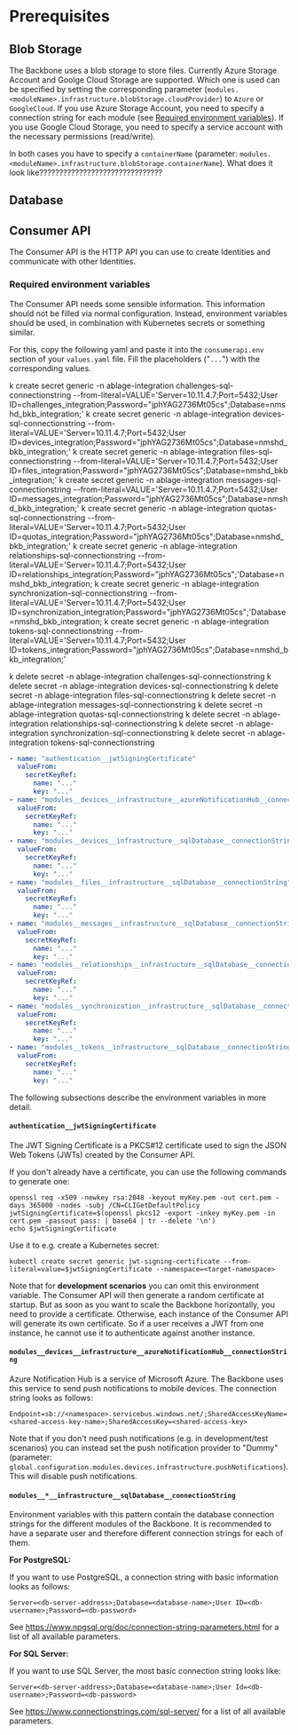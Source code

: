 # Prerequisites

## Blob Storage

The Backbone uses a blob storage to store files. Currently Azure Storage Account and Goolge Cloud Storage are supported. Which one is used can be specified by setting the corresponding parameter (`modules.<moduleName>.infrastructure.blobStorage.cloudProvider`) to `Azure` or `GoogleCloud`. If you use Azure Storage Account, you need to specify a connection string for each module (see [Required environment variables](#required-environment-variables)). If you use Google Cloud Storage, you need to specify a service account with the necessary permissions (read/write).

In both cases you have to specify a `containerName` (parameter: `modules.<moduleName>.infrastructure.blobStorage.containerName`). What does it look like???????????????????????????????

## Database

## Consumer API

The Consumer API is the HTTP API you can use to create Identities and communicate with other Identities.

### Required environment variables

The Consumer API needs some sensible information. This information should not be filled via normal configuration. Instead, environment variables should be used, in combination with Kubernetes secrets or something similar.

For this, copy the following yaml and paste it into the `consumerapi.env` section of your `values.yaml` file. Fill the placeholders ("`...`") with the corresponding values.

k create secret generic -n ablage-integration challenges-sql-connectionstring --from-literal=VALUE='Server=10.11.4.7;Port=5432;User ID=challenges_integration;Password="jphYAG2736Mt05cs";Database=nmshd_bkb_integration;'
k create secret generic -n ablage-integration devices-sql-connectionstring --from-literal=VALUE='Server=10.11.4.7;Port=5432;User ID=devices_integration;Password="jphYAG2736Mt05cs";Database=nmshd_bkb_integration;'
k create secret generic -n ablage-integration files-sql-connectionstring --from-literal=VALUE='Server=10.11.4.7;Port=5432;User ID=files_integration;Password="jphYAG2736Mt05cs";Database=nmshd_bkb_integration;'
k create secret generic -n ablage-integration messages-sql-connectionstring --from-literal=VALUE='Server=10.11.4.7;Port=5432;User ID=messages_integration;Password="jphYAG2736Mt05cs";Database=nmshd_bkb_integration;'
k create secret generic -n ablage-integration quotas-sql-connectionstring --from-literal=VALUE='Server=10.11.4.7;Port=5432;User ID=quotas_integration;Password="jphYAG2736Mt05cs";Database=nmshd_bkb_integration;'
k create secret generic -n ablage-integration relationships-sql-connectionstring --from-literal=VALUE='Server=10.11.4.7;Port=5432;User ID=relationships_integration;Password="jphYAG2736Mt05cs";'Database=nmshd_bkb_integration;
k create secret generic -n ablage-integration synchronization-sql-connectionstring --from-literal=VALUE='Server=10.11.4.7;Port=5432;User ID=synchronization_integration;Password="jphYAG2736Mt05cs";'Database=nmshd_bkb_integration;
k create secret generic -n ablage-integration tokens-sql-connectionstring --from-literal=VALUE='Server=10.11.4.7;Port=5432;User ID=tokens_integration;Password="jphYAG2736Mt05cs";Database=nmshd_bkb_integration;'

k delete secret -n ablage-integration challenges-sql-connectionstring
k delete secret -n ablage-integration devices-sql-connectionstring
k delete secret -n ablage-integration files-sql-connectionstring
k delete secret -n ablage-integration messages-sql-connectionstring
k delete secret -n ablage-integration quotas-sql-connectionstring
k delete secret -n ablage-integration relationships-sql-connectionstring
k delete secret -n ablage-integration synchronization-sql-connectionstring
k delete secret -n ablage-integration tokens-sql-connectionstring

```yaml
- name: "authentication__jwtSigningCertificate"
  valueFrom:
    secretKeyRef:
      name: "..."
      key: "..."
- name: "modules__devices__infrastructure__azureNotificationHub__connectionString"
  valueFrom:
    secretKeyRef:
      name: "..."
      key: "..."
- name: "modules__devices__infrastructure__sqlDatabase__connectionString"
  valueFrom:
    secretKeyRef:
      name: "..."
      key: "..."
- name: "modules__files__infrastructure__sqlDatabase__connectionString"
  valueFrom:
    secretKeyRef:
      name: "..."
      key: "..."
- name: "modules__messages__infrastructure__sqlDatabase__connectionString"
  valueFrom:
    secretKeyRef:
      name: "..."
      key: "..."
- name: "modules__relationships__infrastructure__sqlDatabase__connectionString"
  valueFrom:
    secretKeyRef:
      name: "..."
      key: "..."
- name: "modules__synchronization__infrastructure__sqlDatabase__connectionString"
  valueFrom:
    secretKeyRef:
      name: "..."
      key: "..."
- name: "modules__tokens__infrastructure__sqlDatabase__connectionString"
  valueFrom:
    secretKeyRef:
      name: "..."
      key: "..."
```

The following subsections describe the environment variables in more detail.

#### `authentication__jwtSigningCertificate`

The JWT Signing Certificate is a PKCS#12 certificate used to sign the JSON Web Tokens (JWTs) created by the Consumer API.

If you don't already have a certificate, you can use the following commands to generate one:

```
openssl req -x509 -newkey rsa:2048 -keyout myKey.pem -out cert.pem -days 365000 -nodes -subj /CN=CLIGetDefaultPolicy
jwtSigningCertificate=$(openssl pkcs12 -export -inkey myKey.pem -in cert.pem -passout pass: | base64 | tr --delete '\n')
echo $jwtSigningCertificate
```

Use it to e.g. create a Kubernetes secret:

```
kubectl create secret generic jwt-signing-certificate --from-literal=value=$jwtSigningCertificate --namespace=<target-namespace>
```

Note that for **development scenarios** you can omit this environment variable. The Consumer API will then generate a random certificate at startup. But as soon as you want to scale the Backbone horizontally, you need to provide a certificate. Otherwise, each instance of the Consumer API will generate its own certificate. So if a user receives a JWT from one instance, he cannot use it to authenticate against another instance.

#### `modules__devices__infrastructure__azureNotificationHub__connectionString`

Azure Notification Hub is a service of Microsoft Azure. The Backbone uses this service to send push notifications to mobile devices. The connection string looks as follows:

```
Endpoint=sb://<namespace>.servicebus.windows.net/;SharedAccessKeyName=<shared-access-key-name>;SharedAccessKey=<shared-access-key>
```

Note that if you don't need push notifications (e.g. in development/test scenarios) you can instead set the push notification provider to "Dummy" (parameter: `global.configuration.modules.devices.infrastructure.pushNotifications`). This will disable push notifications.

#### `modules__*__infrastructure__sqlDatabase__connectionString`

Environment variables with this pattern contain the database connection strings for the different modules of the Backbone. It is recommended to have a separate user and therefore different connection strings for each of them.

**For PostgreSQL:**

If you want to use PostgreSQL, a connection string with basic information looks as follows:

```
Server=<db-server-address>;Database=<database-name>;User ID=<db-username>;Password=<db-password>
```

See https://www.npgsql.org/doc/connection-string-parameters.html for a list of all available parameters.

**For SQL Server:**

If you want to use SQL Server, the most basic connection string looks like:

```
Server=<db-server-address>;Database=<database-name>;User Id=<db-username>;Password=<db-password>
```

See https://www.connectionstrings.com/sql-server/ for a list of all available parameters.
